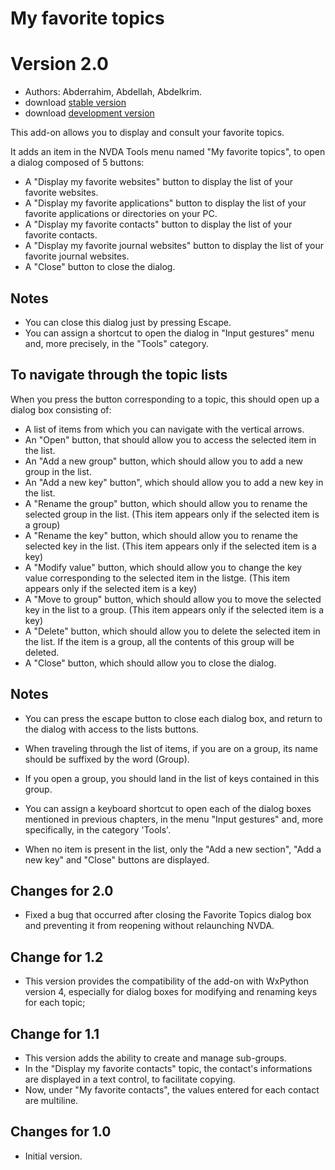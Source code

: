 # My favorite topics #
# Version 2.0 #

* Authors: Abderrahim, Abdellah, Abdelkrim.
* download [stable version](https://github.com/abdel792/myFavoriteTopics/releases/download/v2.0/myFavoriteTopics-2.0.nvda-addon)
* download [development version](https://github.com/abdel792/myFavoriteTopics/releases/download/v2.0-dev/myFavoriteTopics-2.0-dev.nvda-addon)

This add-on allows you to display and consult your favorite topics.

It adds an item in the NVDA Tools menu named "My favorite topics", to open a dialog composed of 5 buttons:

* A "Display my favorite websites" button to display the list of your favorite websites.
* A "Display my favorite applications" button to display the list of your favorite applications or directories on your PC.
* A "Display my favorite contacts" button to display the list of your favorite contacts.
* A "Display my favorite journal websites" button to display the list of your favorite journal websites.
* A "Close" button to close the dialog.

## Notes ##

* You can close this dialog just by pressing Escape.
* You can assign a shortcut to open the dialog in "Input gestures" menu and, more precisely, in the "Tools" category.

## To navigate through the topic lists ##

When you press the button corresponding to a topic, this should open up a dialog box consisting of:

* A list of items from which you can navigate with the vertical arrows.
* An "Open" button, that should allow you to access the selected item in the list.
* An "Add a new group" button, which should allow you to add a new group in the list.
* An "Add a new key" button", which should allow you to add a new key in the list.
* A "Rename the group" button, which should allow you to rename the selected group in the list. (This item appears only if the selected item is a group)
* A "Rename the key" button, which should allow you to rename the selected key in the list. (This item appears only if the selected item is a key)
* A "Modify value" button, which should allow you to change the key value corresponding to the selected item in the listge. (This item appears only if the selected item is a key)
* A "Move to group" button, which should allow you to move the selected key in the list to a group. (This item appears only if the selected item is a key)
* A "Delete" button, which should allow you to delete the selected item in the list. If the item is a group, all the contents of this group will be deleted.
* A "Close" button, which should allow you to close the dialog.

## Notes ##

* You can press the escape button to close each dialog box, and return to the dialog with access to the lists buttons.
* When traveling through the list of items, if you are on a group, its name should be suffixed by the word (Group).
* If you open a group, you should land in the list of keys contained in this group.

* You can assign a keyboard shortcut to open each of the dialog boxes mentioned in previous chapters, in the menu "Input gestures" and, more specifically, in the category 'Tools'.
* When no item is present in the list, only the "Add a new section", "Add a new key" and "Close" buttons are displayed.

## Changes for 2.0 ##

* Fixed a bug that occurred after closing the Favorite Topics dialog box and preventing it from reopening without relaunching NVDA.

## Change for 1.2 ##

* This version provides the compatibility of the add-on with WxPython version 4, especially for dialog boxes for modifying and renaming keys for each topic;

## Change for 1.1 ##

* This version adds the ability to create and manage sub-groups.
* In the "Display my favorite contacts" topic, the contact's informations are displayed in a text control, to facilitate copying.
* Now, under "My favorite contacts", the values entered for each contact are multiline.

## Changes for 1.0 ##

* Initial version.
